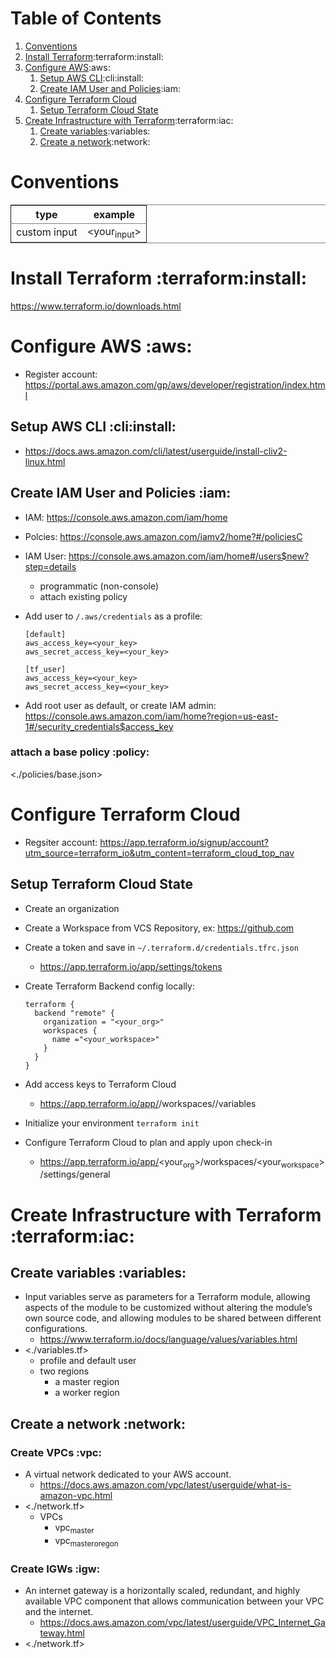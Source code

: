 
# Table of Contents

1.  [Conventions](#org71a2edf)
2.  [Install Terraform](#org431cd93):terraform:install:
3.  [Configure AWS](#org099d5ce):aws:
    1.  [Setup AWS CLI](#org2458544):cli:install:
    2.  [Create IAM User and Policies](#org4dbe89b):iam:
4.  [Configure Terraform Cloud](#org46a96f4)
    1.  [Setup Terraform Cloud State](#org6ec51d3)
5.  [Create Infrastructure with Terraform](#org8454b76):terraform:iac:
    1.  [Create variables](#org929becc):variables:
    2.  [Create a network](#org0d42259):network:



<a id="org71a2edf"></a>

# Conventions

<table border="2" cellspacing="0" cellpadding="6" rules="groups" frame="hsides">


<colgroup>
<col  class="org-left" />

<col  class="org-left" />
</colgroup>
<thead>
<tr>
<th scope="col" class="org-left">type</th>
<th scope="col" class="org-left">example</th>
</tr>
</thead>

<tbody>
<tr>
<td class="org-left">custom input</td>
<td class="org-left">&lt;your<sub>input</sub>&gt;</td>
</tr>
</tbody>
</table>


<a id="org431cd93"></a>

# Install Terraform     :terraform:install:

<https://www.terraform.io/downloads.html>


<a id="org099d5ce"></a>

# Configure AWS     :aws:

-   Register account: <https://portal.aws.amazon.com/gp/aws/developer/registration/index.html>


<a id="org2458544"></a>

## Setup AWS CLI     :cli:install:

-   <https://docs.aws.amazon.com/cli/latest/userguide/install-cliv2-linux.html>


<a id="org4dbe89b"></a>

## Create IAM User and Policies     :iam:

-   IAM: <https://console.aws.amazon.com/iam/home>
-   Polcies: <https://console.aws.amazon.com/iamv2/home?#/policiesC>
-   IAM User: <https://console.aws.amazon.com/iam/home#/users$new?step=details>
    -   programmatic (non-console)
    -   attach existing policy
-   Add user to `/.aws/credentials` as a profile:
    
        [default]
        aws_access_key=<your_key>
        aws_secret_access_key=<your_key>
        
        [tf_user]
        aws_access_key=<your_key>
        aws_secret_access_key=<your_key>
-   Add root user as default, or create IAM admin:
    <https://console.aws.amazon.com/iam/home?region=us-east-1#/security_credentials$access_key>


### attach a base policy     :policy:

<./policies/base.json>


<a id="org46a96f4"></a>

# Configure Terraform Cloud

-   Regsiter account: <https://app.terraform.io/signup/account?utm_source=terraform_io&utm_content=terraform_cloud_top_nav>


<a id="org6ec51d3"></a>

## Setup Terraform Cloud State

-   Create an organization
-   Create a Workspace from VCS Repository, ex: <https://github.com>
-   Create a token and save in `~/.terraform.d/credentials.tfrc.json`
    -   <https://app.terraform.io/app/settings/tokens>
-   Create Terraform Backend config locally:
    
        terraform {
          backend "remote" {
            organization = "<your_org>"
            workspaces {
              name ="<your_workspace>"
            }
          }
        }
-   Add access keys to Terraform Cloud
    -   <https://app.terraform.io/app/><organization>/workspaces/<workspace>/variables
-   Initialize your environment `terraform init`
-   Configure Terraform Cloud to plan and apply upon check-in
    -   <https://app.terraform.io/app/><your<sub>org</sub>>/workspaces/<your<sub>workspace</sub>>/settings/general


<a id="org8454b76"></a>

# Create Infrastructure with Terraform     :terraform:iac:


<a id="org929becc"></a>

## Create variables     :variables:

-   Input variables serve as parameters for a Terraform module, allowing aspects of the module to be customized without altering the module&rsquo;s own source code, and allowing modules to be shared between different configurations.
    -   <https://www.terraform.io/docs/language/values/variables.html>
-   <./variables.tf>
    -   profile and default user
    -   two regions
        -   a master region
        -   a worker region


<a id="org0d42259"></a>

## Create a network     :network:


### Create VPCs     :vpc:

-   A virtual network dedicated to your AWS account.
    -   <https://docs.aws.amazon.com/vpc/latest/userguide/what-is-amazon-vpc.html>
-   <./network.tf>
    -   VPCs
        -   vpc<sub>master</sub>
        -   vpc<sub>master</sub><sub>oregon</sub>


### Create IGWs     :igw:

-   An internet gateway is a horizontally scaled, redundant, and highly available VPC component that allows communication between your VPC and the internet.
    -   <https://docs.aws.amazon.com/vpc/latest/userguide/VPC_Internet_Gateway.html>
-   <./network.tf>

